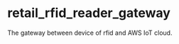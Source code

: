 retail_rfid_reader_gateway
==================

The gateway between device of rfid and AWS IoT cloud.

